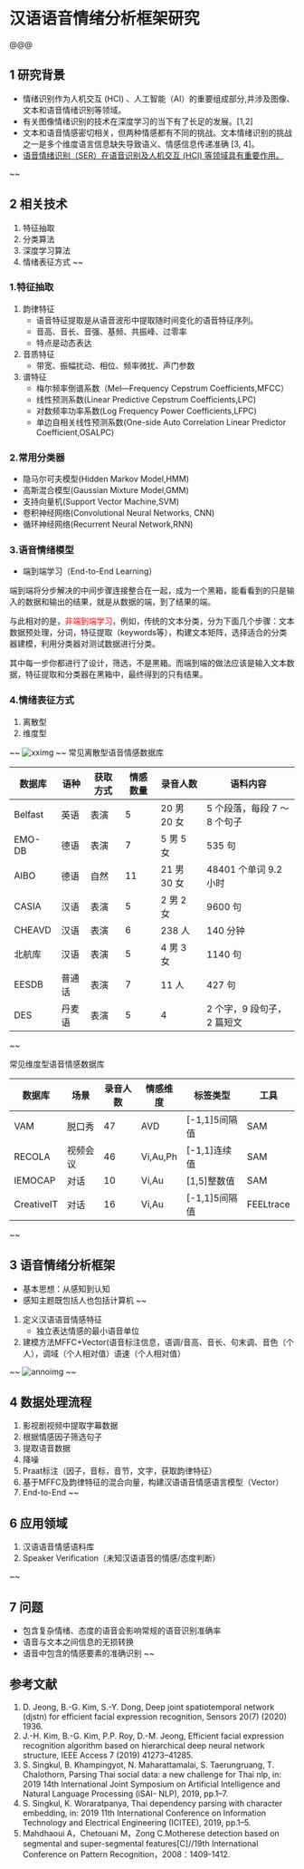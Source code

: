 
# 汉语语音情绪分析框架研究
@@@
## 1 研究背景

- 情绪识别作为人机交互 (HCI) 、人工智能（AI）的重要组成部分,并涉及图像、文本和语音情绪识别等领域。
- 有关图像情绪识别的技术在深度学习的当下有了长足的发展。[1,2]
- 文本和语音情感密切相关，但两种情感都有不同的挑战。文本情绪识别的挑战之一是多个维度语言信息缺失导致语义、情感信息传递准确 [3, 4]。
- <u>语音情绪识别（SER）在语音识别及人机交互 (HCI) 等领域具有重要作用。</u>

~~

## 2 相关技术

1. 特征抽取
2. 分类算法
3. 深度学习算法
4. 情绪表征方式
~~
### 1.特征抽取

1. 韵律特征
	- 语音特征提取是从语音波形中提取随时间变化的语音特征序列。
	- 音高、音长、音强、基频、共振峰、过零率
	- 特点是动态表达
2. 音质特征
	- 带宽、振幅扰动、相位、频率微扰、声门参数
3. 谱特征
	- 梅尔频率倒谱系数（Mel―Frequency Cepstrum Coefficients,MFCC）
	- 线性预测系数(Linear Predictive Cepstrum Coefficients,LPC)
	- 对数频率功率系数(Log Frequency Power Coefficients,LFPC)
	- 单边自相关线性预测系数(One-side Auto Correlation Linear Predictor Coefficient,OSALPC)

### 2.常用分类器


- 隐马尔可夫模型(Hidden Markov Model,HMM)
- 高斯混合模型(Gaussian Mixture Model,GMM)
- 支持向量机(Support Vector Machine,SVM)
- 卷积神经网络(Convolutional Neural Networks, CNN)
- 循环神经网络(Recurrent Neural Network,RNN)


### 3.语音情绪模型

- 端到端学习（End-to-End Learning）

端到端将分步解决的中间步骤连接整合在一起，成为一个黑箱，能看看到的只是输入的数据和输出的结果，就是从数据的端，到了结果的端。

与此相对的是，<font color='red'>非端到端学习</font>，例如，传统的文本分类，分为下面几个步骤：文本数据预处理，分词，特征提取（keywords等），构建文本矩阵，选择适合的分类器建模，利用分类器对测试数据进行分类。

其中每一步你都进行了设计，筛选，不是黑箱。而端到端的做法应该是输入文本数据，特征提取和分类器在黑箱中，最终得到的只有结果。

### 4.情绪表征方式
1. 离散型
2. 维度型

~~
![xximg](../Research/img/xx.png)
~~
 常见离散型语音情感数据库

   | 数据库  | 语种   | 获取方式 | 情感数量 | 录音人数    | 语料内容                    |
   | ------- | ------ | -------- | -------- | ----------- | --------------------------- |
   | Belfast | 英语   | 表演     | 5        | 20 男 20 女 | 5 个段落，每段 7 ～8 个句子 |
   | EMO-DB  | 德语   | 表演     | 7        | 5 男 5 女   | 535 句                      |
   | AIBO    | 德语   | 自然     | 11       | 21 男 30 女 | 48401 个单词  9.2 小时      |
   | CASIA   | 汉语   | 表演     | 5        | 2 男 2 女   | 9600 句                     |
   | CHEAVD  | 汉语   | 表演     | 6        | 238 人      | 140 分钟                    |
   | 北航库  | 汉语   | 表演     | 5        | 4 男 3 女   | 1140 句                     |
   | EESDB   | 普通话 | 表演     | 7        | 11 人       | 427 句                      |
   | DES     | 丹麦语 | 表演     | 5        | 4           | 2 个字，9 段句子，2 篇短文  |
~~
 
常见维度型语音情感数据库

 | 数据库  | 场景   | 录音人数 | 情感维度 | 标签类型    | 工具                    |
   | ------- | ------ | -------- | -------- | ----------- | --------------------------- |
| VAM | 脱口秀   | 47     | AVD        | [-1,1]5间隔值 | SAM |
| RECOLA | 视频会议   | 46     | Vi,Au,Ph        | [-1,1]连续值 | SAM |
| IEMOCAP | 对话   | 10     | Vi,Au        | [1,5]整数值 | SAM |
| CreativeIT | 对话   | 16     | Vi,Au        | [-1,1]5间隔值 | FEELtrace |

~~

## 3 语音情绪分析框架

- 基本思想：从感知到认知
- 感知主题既包括人也包括计算机
~~
1. 定义汉语语音情感特征
	- 独立表达情感的最小语音单位
2. 建模方法MFFC+Vector(语音标注信息，语调/音高、音长、句末调、音色（个人），调域（个人相对值）语速（个人相对值）

~~
![annoimg](../Research/img/anno.png)
~~
## 4 数据处理流程

1. 影视剧视频中提取字幕数据
2. 根据情感因子筛选句子
3. 提取语音数据
4. 降噪
5. Praat标注（因子，音标，音节，文字，获取韵律特征）
6. 基于MFFC及韵律特征的混合向量，构建汉语语音情感语言模型（Vector）
7. End-to-End
~~

## 6 应用领域

1. 汉语语音情感语料库
2. Speaker Verification（未知汉语语音的情感/态度判断）

~~
## 7 问题
- 包含复杂情绪、态度的语音会影响常规的语音识别准确率
- 语音与文本之间信息的无损转换
- 语音中包含的情感要素的准确识别
~~
## 参考文献

1. D. Jeong, B.-G. Kim, S.-Y. Dong, Deep joint spatiotemporal network (djstn) for efficient facial expression recognition, Sensors 20(7) (2020) 1936.
2. J.-H. Kim, B.-G. Kim, P.P. Roy, D.-M. Jeong, Efficient facial expression recognition algorithm based on hierarchical deep neural network structure, IEEE Access 7 (2019) 41273–41285.
3. S. Singkul, B. Khampingyot, N. Maharattamalai, S. Taerungruang, T. Chalothorn, Parsing Thai social data: a new challenge for Thai nlp, in: 2019 14th International Joint Symposium on Artificial Intelligence and Natural Language Processing (iSAI-
   NLP), 2019, pp.1–7.
4. S. Singkul, K. Woraratpanya, Thai dependency parsing with character embedding, in: 2019 11th International Conference on Information Technology and Electrical Engineering (ICITEE), 2019, pp.1–5.
5. Mahdhaoui A，Chetouani M，Zong C.Motherese detection based on segmental and super-segmental features[C]//19th International Conference on Pattern Recognition，2008：1409-1412.